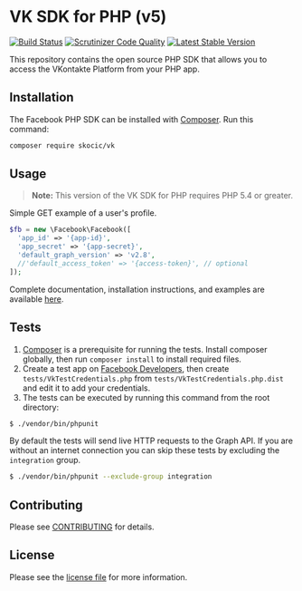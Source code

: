# VK SDK for PHP (v5)

[![Build Status](https://img.shields.io/travis/facebook/php-graph-sdk/5.4.svg)](https://travis-ci.org/facebook/php-graph-sdk)
[![Scrutinizer Code Quality](https://scrutinizer-ci.com/g/facebook/facebook-php-sdk-v4/badges/quality-score.png?b=5.4)](https://scrutinizer-ci.com/g/facebook/facebook-php-sdk-v4/?branch=5.4)
[![Latest Stable Version](http://img.shields.io/badge/Latest%20Stable-5.4.4-blue.svg)](https://packagist.org/packages/facebook/graph-sdk)


This repository contains the open source PHP SDK that allows you to access the VKontakte Platform from your PHP app.


## Installation

The Facebook PHP SDK can be installed with [Composer](https://getcomposer.org/). Run this command:

```sh
composer require skocic/vk
```

## Usage

> **Note:** This version of the VK SDK for PHP requires PHP 5.4 or greater.

Simple GET example of a user's profile.

```php
$fb = new \Facebook\Facebook([
  'app_id' => '{app-id}',
  'app_secret' => '{app-secret}',
  'default_graph_version' => 'v2.8',
  //'default_access_token' => '{access-token}', // optional
]);
```

Complete documentation, installation instructions, and examples are available [here](docs/).


## Tests

1. [Composer](https://getcomposer.org/) is a prerequisite for running the tests. Install composer globally, then run `composer install` to install required files.
2. Create a test app on [Facebook Developers](https://developers.facebook.com), then create `tests/VkTestCredentials.php` from `tests/VkTestCredentials.php.dist` and edit it to add your credentials.
3. The tests can be executed by running this command from the root directory:

```bash
$ ./vendor/bin/phpunit
```

By default the tests will send live HTTP requests to the Graph API. If you are without an internet connection you can skip these tests by excluding the `integration` group.

```bash
$ ./vendor/bin/phpunit --exclude-group integration
```


## Contributing

Please see [CONTRIBUTING](CONTRIBUTING.md) for details.


## License

Please see the [license file](LICENSE) for more information.
